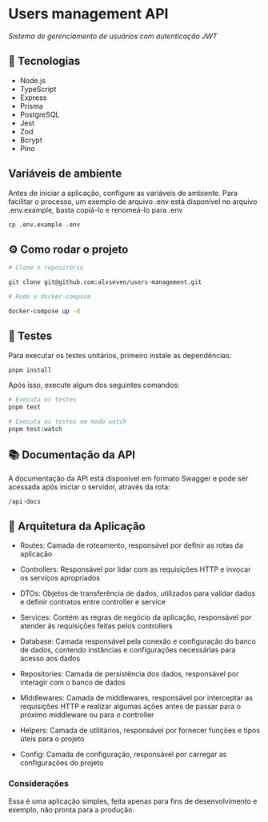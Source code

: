 # Users management API

*Sistema de gerenciamento de usuários com autenticação JWT*  

## 🔧 Tecnologias  

- Node.js
- TypeScript
- Express  
- Prisma  
- PostgreSQL  
- Jest
- Zod
- Bcrypt
- Pino

## Variáveis de ambiente

Antes de iniciar a aplicação, configure as variáveis de ambiente. Para facilitar o processo, um exemplo de arquivo .env está disponível no arquivo .env.example, basta copiá-lo e renomeá-lo para .env

```bash
cp .env.example .env
```

## ⚙️ Como rodar o projeto  

```bash
# Clone o repositório

git clone git@github.com:alvseven/users-management.git

# Rode o docker-compose

docker-compose up -d
```

## 🧪 Testes

Para executar os testes unitários, primeiro instale as dependências:

```bash
pnpm install
```

Após isso, execute algum dos seguintes comandos:

```bash
# Executa os testes
pnpm test

# Executa os testes em modo watch
pnpm test:watch
```

## 📚 Documentação da API

A documentação da API está disponível em formato Swagger e pode ser acessada após iniciar o servidor, através da rota:

```md
/api-docs
```

## 📂 Arquitetura da Aplicação

- Routes: Camada de roteamento, responsável por definir as rotas da aplicação

- Controllers: Responsável por lidar com as requisições HTTP e invocar os serviços apropriados

- DTOs: Objetos de transferência de dados, utilizados para validar dados e definir contratos entre controller e service

- Services: Contém as regras de negócio da aplicação, responsável por atender às requisições feitas pelos controllers

- Database: Camada responsável pela conexão e configuração do banco de dados, contendo instâncias e configurações necessárias para acesso aos dados

- Repositories: Camada de persistência dos dados, responsável por interagir com o banco de dados

- Middlewares: Camada de middlewares, responsável por interceptar as requisições HTTP e realizar algumas ações antes de passar para o próximo middleware ou para o controller

- Helpers: Camada de utilitários, responsável por fornecer funções e tipos úteis para o projeto

- Config: Camada de configuração, responsável por carregar as configurações do projeto

### Considerações

Essa é uma aplicação simples, feita apenas para fins de desenvolvimento e exemplo, não pronta para a produção.
